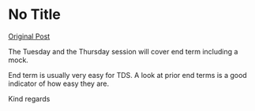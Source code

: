 # No Title

[Original Post](https://discourse.onlinedegree.iitm.ac.in/t/171668/8)

<p>The Tuesday and the Thursday session will cover end term including a mock.</p>
<p>End term is usually very easy for TDS. A look at prior end terms is a good indicator of how easy they are.</p>
<p>Kind regards</p>